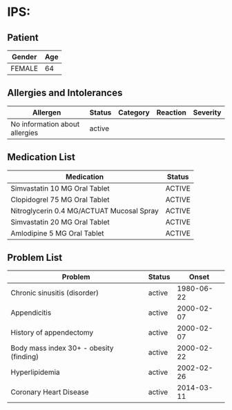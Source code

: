# IPS:

## Patient

|Gender|Age|
|---|---|
|FEMALE|64|

## Allergies and Intolerances

|Allergen|Status|Category|Reaction|Severity|
|---|---|---|---|---|
|No information about allergies|active||||

## Medication List

|Medication|Status|
|---|---|
|Simvastatin 10 MG Oral Tablet|ACTIVE|
|Clopidogrel 75 MG Oral Tablet|ACTIVE|
|Nitroglycerin 0.4 MG/ACTUAT Mucosal Spray|ACTIVE|
|Simvastatin 20 MG Oral Tablet|ACTIVE|
|Amlodipine 5 MG Oral Tablet|ACTIVE|

## Problem List

|Problem|Status|Onset|
|---|---|---|
|Chronic sinusitis (disorder)|active|1980-06-22|
|Appendicitis|active|2000-02-07|
|History of appendectomy|active|2000-02-07|
|Body mass index 30+ - obesity (finding)|active|2000-02-22|
|Hyperlipidemia|active|2002-02-26|
|Coronary Heart Disease|active|2014-03-11|
